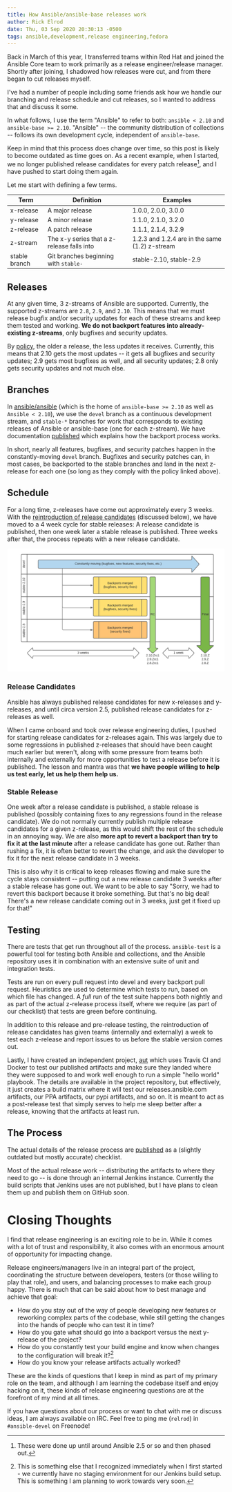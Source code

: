 ```yaml
---
title: How Ansible/ansible-base releases work
author: Rick Elrod
date: Thu, 03 Sep 2020 20:30:13 -0500
tags: ansible,development,release engineering,fedora
---
```


Back in March of this year, I transferred teams within Red Hat and joined the
Ansible Core team to work primarily as a release engineer/release
manager. Shortly after joining, I shadowed how releases were cut, and from there
began to cut releases myself.

I've had a number of people including some friends ask how we handle our
branching and release schedule and cut releases, so I wanted to address that and
discuss it some.

In what follows, I use the term "Ansible" to refer to both: `ansible < 2.10` and
`ansible-base >= 2.10`. "Ansible" -- the community distribution of collections
-- follows its own development cycle, independent of `ansible-base`.

Keep in mind that this process does change over time, so this post is likely to
become outdated as time goes on. As a recent example, when I started, we no
longer published release candidates for every patch release[^1], and I have
pushed to start doing them again.

[^1]: These were done up until around Ansible 2.5 or so and then phased out.

Let me start with defining a few terms.

| Term          | Definition                                 | Examples                                       |
|---------------|--------------------------------------------|------------------------------------------------|
| x-release     | A major release                            | 1.0.0, 2.0.0, 3.0.0                            |
| y-release     | A minor release                            | 1.1.0, 2.1.0, 3.2.0                            |
| z-release     | A patch release                            | 1.1.1, 2.1.4, 3.2.9                            |
| z-stream      | The x-y series that a z-release falls into | 1.2.3 and 1.2.4 are in the same (1.2) z-stream |
| stable branch | Git branches beginning with `stable-`      | stable-2.10, stable-2.9                        |

## Releases

At any given time, 3 z-streams of Ansible are supported. Currently, the
supported z-streams are `2.8`, `2.9`, and `2.10`. This means that we must
release bugfix and/or security updates for each of these streams and keep them
tested and working. **We do not backport features into already-existing
z-streams**, only bugfixes and security updates.

By
[policy](https://docs.ansible.com/ansible/devel/reference_appendices/release_and_maintenance.html),
the older a release, the less updates it receives. Currently, this means that
2.10 gets the most updates -- it gets all bugfixes and security updates; 2.9
gets most bugfixes as well, and all security updates; 2.8 only gets security
updates and not much else.

## Branches

In [ansible/ansible](https://github.com/ansible/ansible) (which is the home of
`ansible-base >= 2.10` as well as `Ansible < 2.10`), we use the `devel` branch
as a continuous development stream, and `stable-*` branches for work that
corresponds to existing releases of Ansible or ansible-base (one for each z-stream). We have
documentation
[published](https://docs.ansible.com/ansible/latest/community/development_process.html#backporting-merged-prs)
which explains how the backport process works.

In short, nearly all features, bugfixes, and security patches happen in the
constantly-moving `devel` branch. Bugfixes and security patches can, in most
cases, be backported to the stable branches and land in the next z-release for
each one (so long as they comply with the policy linked above).

## Schedule

For a long time, z-releases have come out approximately every 3 weeks. With the
[reintroduction of release candidates](https://groups.google.com/forum/?oldui=1#!topic/ansible-announce/cFA8XBYSFSs)
(discussed below), we have moved to a 4 week cycle for stable releases: A
release candidate is published, then one week later a stable release is
published. Three weeks after that, the process repeats with a new release
candidate.

<img src="/static/ansible-release-cycle.png" alt="Ansible release cycle" />

### Release Candidates

Ansible has always published release candidates for new x-releases and
y-releases, and until circa version 2.5, published release candidates for
z-releases as well.

When I came onboard and took over release engineering duties, I pushed for
starting release candidates for z-releases again. This was largely due to some
regressions in published z-releases that should have been caught much earlier
but weren't, along with some pressure from teams both internally and externally
for more opportunities to test a release before it is published. The lesson and
mantra was that **we have people willing to help us test early, let us help them
help us.**

### Stable Release

One week after a release candidate is published, a stable release is published
(possibly containing fixes to any regressions found in the release
candidate). We do not normally currently publish multiple release candidates for
a given z-release, as this would shift the rest of the schedule in an annoying
way. We are also **more apt to revert a backport than try to fix it at the last
minute** after a release candidate has gone out. Rather than rushing a fix, it
is often better to revert the change, and ask the developer to fix it for the
next release candidate in 3 weeks.

This is also why it is critical to keep releases flowing and make sure the cycle
stays consistent -- putting out a new release candidate 3 weeks after a stable
release has gone out. We want to be able to say "Sorry, we had to revert this
backport because it broke something. But that's no big deal! There's a new
release candidate coming out in 3 weeks, just get it fixed up for that!"

## Testing

There are tests that get run throughout all of the process. `ansible-test` is a
powerful tool for testing both Ansible and collections, and the Ansible
repository uses it in combination with an extensive suite of unit and
integration tests.

Tests are run on every pull request into devel and every backport pull
request. Heuristics are used to determine which tests to run, based on which
file has changed. A *full* run of the test suite happens both nightly and as
part of the actual z-release process itself, where we require (as part of our
checklist) that tests are green before continuing.

In addition to this release and pre-release testing, the reintroduction of
release candidates has given teams (internally and externally) a week to test
each z-release and report issues to us before the stable version comes out.

Lastly, I have created an independent project,
[aut](https://github.com/relrod/aut) which uses Travis CI and Docker to test our
published artifacts and make sure they landed where they were supposed to and
work well enough to run a simple "hello world" playbook. The details are
available in the project repository, but effectively, it just creates a build
matrix where it will test our releases.ansible.com artifacts, our PPA artifacts,
our pypi artifacts, and so on. It is meant to act as a post-release test that
simply serves to help me sleep better after a release, knowing that the
artifacts at least run.

## The Process

The actual details of the release process are
[published](https://github.com/ansible/community/wiki/RelEng:-ReleaseProcess) as
a (slightly outdated but mostly accurate) checklist.

Most of the actual release work -- distributing the artifacts to where they need
to go -- is done through an internal Jenkins instance. Currently the build
scripts that Jenkins uses are not published, but I have plans to clean them up
and publish them on GitHub soon.

# Closing Thoughts

I find that release engineering is an exciting role to be in. While it comes
with a lot of trust and responsibility, it also comes with an enormous amount of
opportunity for impacting change.

Release engineers/managers live in an integral part of the project, coordinating
the structure between developers, testers (or those willing to play that role),
and users, and balancing processes to make each group happy. There is much that
can be said about how to best manage and achieve that goal:

* How do you stay out of the way of people developing new features or reworking
  complex parts of the codebase, while still getting the changes into the hands
  of people who can test it in time?
* How do you gate what should go into a backport versus the next y-release of
  the project?
* How do you constantly test your build engine and know when changes to the
  configuration will break it?[^2]
* How do you know your release artifacts actually worked?

[^2]: This is something else that I recognized immediately when I first
    started - we currently have no staging environment for our Jenkins build
    setup. This is something I am planning to work towards very soon.

These are the kinds of questions that I keep in mind as part of my primary role
on the team, and although I am learning the codebase itself and enjoy hacking on
it, these kinds of release engineering questions are at the forefront of my mind
at all times.

If you have questions about our process or want to chat with me or discuss
ideas, I am always available on IRC. Feel free to ping me (`relrod`) in
`#ansible-devel` on Freenode!
